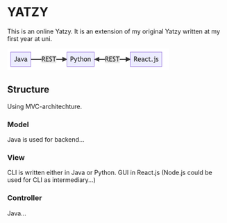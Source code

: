 # YATZY
This is an online Yatzy. It is an extension of my original Yatzy written at my first year at uni. 

![Structure of program](media/structure.png)

## Structure
Using MVC-architechture. 

### Model
Java is used for backend...

### View
CLI is written either in Java or Python.
GUI in React.js (Node.js could be used for CLI as intermediary...)

### Controller
Java...
